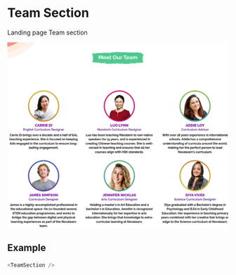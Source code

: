 # Team Section

Landing page Team section

![](./readmeIMG/2023-02-21-15-04-40.png)

## Example

```js
<TeamSection />
```
